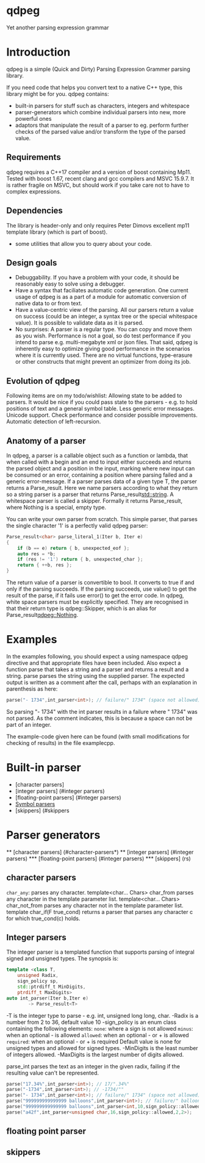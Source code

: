 # qdpeg
Yet another parsing expression grammar
# Introduction
qdpeg is a simple (Quick and Dirty) Parsing Expression Grammer parsing library.

If you need code that helps you convert text to a native C++ type, this library might be for you. qdpeg contains:
  - built-in parsers for stuff such as characters, integers and whitespace
  - parser-generators which combine individual parsers into new, more powerful ones
  - adaptors that manipulate the result of a parser to eg. perform further checks of the parsed value and/or transform the type of the parsed value.
## Requirements
qdpeg requires a C++17 compiler and a version of boost containing Mp11. Tested with boost 1.67, recent clang and gcc compilers and MSVC 15.9.7. It is rather fragile on MSVC, but should work if you take care not to have to complex expressions.
## Dependencies
The library is header-only and only requires Peter Dimovs excellent mp11 template library (which is part of boost).
  - some utilities that allow you to query about your code.
## Design goals
 - Debuggability. If you have a problem with your code, it should be reasonably easy to solve using a debugger. 
 - Have a syntax that faciliates automatic code generation. One current usage of qdpeg is as a part of a module for automatic conversion of native data to or from text.
 - Have a value-centric view of the parsing. All our parsers return a value on success (could be an integer, a syntax tree or the special whitespace value). It is possible to validate data as it is parsed.
 - No surprises: A parser is a regular type. You can copy and move them as you wish.
Performance is not a goal, so do test performance if you intend to parse e.g. multi-megabyte xml or json files. That said, qdpeg is inherently easy to optimize giving good performance in the scenarios where it is currently used. There are no virtual functions, type-erasure or other constructs that might prevent an optimizer from doing its job.
## Evolution of qdpeg
Following items are on my todo/wishlist:
Allowing state to be added to parsers. It would be nice if you could pass state to the parsers - e.g. to hold positions of text and a general symbol table.
Less generic error messages.
Unicode support.
Check performance and consider possible improvements.
Automatic detection of left-recursion.
## Anatomy of a parser
In qdpeg, a parser is a callable object such as a function or lambda, that when called with a begin and an end to input either succeeds and returns the parsed object and a position in the input, marking where new input can be consumed or an error, containing a position where parsing failed and a generic error-message.
If a parser parses data of a given type T, the parser returns a Parse_result<T>. Here we name parsers according to what they return so a string parser is a parser that returns Parse_result<std::string>. A whitespace parser is called a skipper. Formally it returns Parse_result<Nothing>, where Nothing is a special, empty type.

You can write your own parser from scratch. This simple parser, that parses the single character '1' is a perfectly valid qdpeg parser:
```c++
Parse_result<char> parse_literal_1(Iter b, Iter e)
{
	if (b == e) return { b, unexpected_eof };
    auto res = *b;
    if (res != '1') return { b, unexpected_char };
    return { ++b, res };
}
```
The return value of a parser is convertible to bool. It converts to true if and only if the parsing succeeds. If the parsing succeeds, use value() to get the result of the parse, if it fails use error() to get the error code. 
In qdpeg, white space parsers must be explicitly specified. They are recognised in that their return type is qdpeg::Skipper, which is an alias for Parse_result<qdpeg::Nothing>.

# Examples
In the examples following, you should expect a using namespace qdpeg directive and that appropriate files have been included.
Also expect a function parse that takes a string and a parser and returns a result and a string. parse parses the string using the supplied parser.
The expected output is written as a comment after the call, perhaps with an explanation in parenthesis as here:
```c++
parse("- 1734",int_parser<int>); // failure/" 1734" (space not allowed)
```
So parsing "- 1734" with the int parser results in a failure where " 1734" was not parsed. As the comment indicates, this is because a space can not be part of an integer.

The example-code given here can be found (with small modifications for checking of results) in the file examplecpp.
# Built-in parser
* [character parsers] 
* [integer parsers] (#integer parsers)
* [floating-point parsers] (#integer parsers)
* [Symbol parsers](#Integer-parsers)
* [skippers] (#skippers

# Parser generators
** [character parsers] (#character-parsers*)
** [integer parsers] (#integer parsers)
*** [floating-point parsers] (#integer parsers)
*** [skippers] (rs)

## character parsers
`char_any`: parses any character.
template<char... Chars> char_from parses any character in the template parameter list.
template<char... Chars> char_not_from parses any character not in the template parameter list.
template<class F> char_if(F true_cond) returns a parser that parses any character c for which true_cond(c) holds.

## Integer parsers
The integer parser is a templated function that supports parsing of integral signed and unsigned types. The synopsis is:
```c++
template <class T,
    unsigned Radix,
    sign_policy sp,
    std::ptrdiff_t MinDigits,
    ptrdiff_t MaxDigits>
auto int_parser(Iter b,Iter e)
        -> Parse_result<T>
```
-T is the integer type to parse - e.g. int, unsigned long long, char.
-Radix is a number from 2 to 36, default value 10
-sign_policy is an enum class containing the following elements:
`none`: where a sign is not allowed
`minus`: when an optional - is allowed
`allowed`: when an optional - or + is allowed
`required`: when an optional - or + is required
Default value is none for unsigned types and allowed for signed types.
-MinDigits is the least number of integers allowed.
-MaxDigits is the largest number of digits allowed.

parse_int parses the text as an integer in the given radix, failing if the resulting value can't be represented.

```c++
parse("17.34%",int_parser<int>); // 17/".34%"
parse("-1734",int_parser<int>); // -1734/""
parse("- 1734",int_parser<int>); // failure/" 1734" (space not allowed)
parse("999999999999999 balloons",int_parser<int>); // failure/" balloons" (overflow assumed)
parse("999999999999999 balloons",int_parser<int,10,sign_policy::allowed,5,5>); // 99999/"9999999999 balloons"
parse("a42f",int_parser<unsigned char,16,sign_policy::allowed,2,2>);    // 0xa4/"2f"
```
## floating point parser
## skippers
